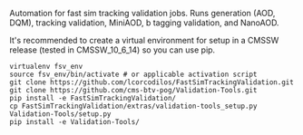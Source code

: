 Automation for fast sim tracking validation jobs. Runs generation (AOD, DQM), tracking validation, MiniAOD, b tagging validation, and NanoAOD.

It's recommended to create a virtual environment for setup in a CMSSW release (tested in CMSSW_10_6_14) so you can use pip.
```
virtualenv fsv_env
source fsv_env/bin/activate # or applicable activation script
git clone https://github.com/lcorcodilos/FastSimTrackingValidation.git
git clone https://github.com/cms-btv-pog/Validation-Tools.git
pip install -e FastSimTrackingValidation/
cp FastSimTrackingValidation/extras/validation-tools_setup.py Validation-Tools/setup.py
pip install -e Validation-Tools/
```
